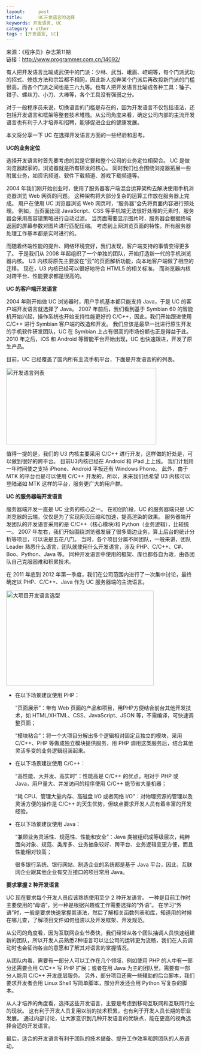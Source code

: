 ```yaml
---
layout:     post
title:      UC开发语言的选择
keywords: 开发语言, UC
category : other
tags : [开发语言, UC]
---
```


来源：《程序员》杂志第11期<br/>
链接：<http://www.programmer.com.cn/14092/>

有人把开发语言比喻成武侠中的门派：少林、武当、峨眉、崆峒等，每个门派武功的招式、修炼方法和宗旨都不相同，因此新人投奔某个门派后再改投新门派的门槛很高，而各个门派之间也是三六九等。也有人把开发语言比喻成各种工具：锤子、钳子、螺丝刀、小刀、大棒等，各个工具没有强弱之分。

对于一般程序员来说，切换语言的门槛是存在的，因为开发语言不仅包括语法，还包括开发语言和框架等整套技术堆栈。从公司角度来看，确定公司内部的主流开发语言也有利于人才培养和招聘，能够促进企业的健康发展。

本文将分享一下 UC 在选择开发语言方面的一些经验和思考。

**UC的业务定位**

选择开发语言时首先要考虑的就是它要和整个公司的业务定位相契合。
UC 是做浏览器起家的，浏览器就是所有研发的核心。
同时我们也会围绕浏览器拓展一些附属业务，如资讯频道、软件下载频道、游戏下载频道等。

2004 年我们刚开始创业时，使用了服务器客户端混合运算架构去解决使用手机浏览器浏览 Web 网页的问题。
这种架构将大部分复杂的运算工作放在服务器上完成。
用户在使用 UC 浏览器浏览 Web 网页时，&ldquo;服务器&rdquo;会先将页面内容进行预处理。
例如，当页面出现 JavaScript、CSS 等手机端无法很好处理的元素时，服务器会采用高容错策略进行自动过滤。
当页面需要显示图片时，服务器会根据终端返回的屏幕参数对图片进行匹配压缩。
考虑到上网浏览页面的特性，所有服务器处理工作基本都是实时进行的。

而随着终端性能的提升、网络环境变好，我们发现，客户端支持的事情变得更多了。
于是我们从 2008 年起组织了一个单独的团队，开始打造新一代的手机浏览器内核。
U3 内核将原先主要放在&ldquo;云&rdquo;的页面解析功能，向本地客户端做了相应的迁移。
现在，U3 内核已经可以很好地符合 HTML5 的相关标准。
而浏览器内核对跨平台、性能要求都是很高的。

**UC 的客户端开发语言**

2004 年刚开始做 UC 浏览器时，用户手机基本都只能支持 Java，于是 UC 的客户端开发语言就选择了 Java。
2007 年前后，我们看到基于 Symbian 60 的智能机开始兴起，操作系统也开始支持性能更好的 C/C++，因此，我们开始跟进使用 C/C++ 进行 Symbian 客户端的改造和开发。
我们应该是最早一批进行原生开发的手机软件研发团队，UC 在 Symbian 上占有很高的市场份额也正是得益于此。
2010 年之后，iOS 和 Android 等智能平台开始出现，UC 也快速跟进，开发了原生产品。

目前，UC 已经覆盖了国内所有主流手机平台，下面是开发语言的的列表。

<p><img alt="开发语言列表" height="204" src="http://www.programmer.com.cn/wp-content/uploads/2012/11/QQ%E6%88%AA%E5%9B%BE20121109101852.jpg" title="开发语言列表" width="401"/></p>

值得一提的是，我们的 U3 内核主要采用 C/C++ 进行开发，这样做的好处是，可以做到很好的跨平台。
目前U3内核已经在 Android 和 iPad 上上线。
我们计划用一年时间使之支持 iPhone、Android 平板还有 Windows Phone。
此外，由于 MTK 的平台也是可以使用 C/C++ 开发的，所以，未来我们也希望 U3 内核可以登陆诸如 MTK 这样的平台，服务更广大的用户群。

**UC 的服务器端开发语言**

服务器端开发一直是 UC 业务的核心之一。
在初创阶段，UC 的服务器端只是 UC 浏览器的云端，仅仅是为了实现网页压缩和加速，提高渲染的效果。
服务器端开发团队的开发语言采用的是 C/C++（核心模块)和 Python（业务逻辑），比较统一。
2007 年左右，我们开始围绕浏览器发展了很多周边业务，算上后台的统计分析等项目，可以说是五花八门。
当时，各个项目分属不同团队，一般来讲，团队 Leader 熟悉什么语言，团队就使用什么开发语言，涉及 PHP、C/C++、C#、Boo、Python、Java 等。
同种开发语言中使用的框架、库也都各自为政，由各团队自己克服困难和积累技术。

在 2011 年底到 2012 年第一季度，我们在公司范围内进行了一次集中讨论，最终确定以 PHP、C/C++、Java 作为 UC 服务器端的主流语言。

<p><img alt="大项目开发语言选型" height="254" src="http://www.programmer.com.cn/wp-content/uploads/2012/11/QQ%E6%88%AA%E5%9B%BE20121109102010.jpg" title="大项目开发语言选型" width="394"/></p>

* 在以下场景建议使用 PHP：

    &ldquo;页面展示&rdquo;：带有 Web 页面的产品和项目，用PHP方便结合前台其他开发技术，如 HTML/XHTML、CSS、JavaScript、JSON 等，不需编译，可快速调整页面；

    &ldquo;模块粘合&rdquo;：将一个大项目分解出多个逻辑相对固定且独立的模块，采用 C/C++、PHP 等做成独立模块提供服务，用 PHP 调用这类服务后，结合其他灵活多变的业务逻辑组装起来。

* 在以下场景建议使用 C/C++：

    &ldquo;高性能、大并发、高实时&rdquo;：性能高是 C/C++ 的优点，相对于 PHP 或 Java，用户量大、并发访问的程序使用 C/C++ 能节省大量机器；

    &ldquo;耗 CPU、管理大量内存、高磁盘 I/O 或者网络 I/O&rdquo;：对物理资源的管理以及灵活方便的操作是 C/C++ 的天生优势，但缺点要求开发人员有着丰富的开发经验。

* 在以下场景建议使用 Java：

    &ldquo;兼顾业务灵活性、规范性、性能和安全&rdquo;：Java 类被组织成等级层次，纯粹面向对象、规范、类库多、业务抽象较好、跨平台、业务逻辑变更方便，而且性能相对较高；

    很多银行系统、银行网站、制造企业的系统都是基于 Java 平台，因此，互联网企业跟其他企业有交互接口的项目常用 Java。

**要求掌握 2 种开发语言**

UC 现在要求每个开发人员应该熟练使用至少 2 种开发语言。
一种是目前工作时主要使用的&ldquo;母语&rdquo;，另一种是根据兴趣或工作需要选择的&ldquo;外语&rdquo;。
在学习&ldquo;外语&rdquo;时，一般是要求快速掌握其语法，然后了解相关函数列表和库，知道用的时候在哪儿查，了解项目文件如何组装以及开发框架、开发规范。

从公司的角度看，因为互联网企业节奏快，我们经常从各个团队抽调人员快速组建新的团队，所以开发人员熟悉2种语言可以让公司的运转更为流畅，我们在人员调动时也会征询各自的意愿和了解其对语言的掌握情况。

从团队内看，需要有一部分人可以工作在几个领域，例如使用 PHP 的人中有一部分还需要会用 C/C++ 写 PHP 扩展；或者在用 Java 为主的团队里，需要有一部分人能用 C/C++ 开发底层服务。
另外，部分项目还需一些辅助的后台脚本，我们要求开发者会用 Linux Shell 写简单脚本，部分开发还会用 Python 写复杂的脚本。

从人才培养的角度看，选择这些开发语言，主要是考虑到移动互联网和互联网行业的现状。
这有利于开发人员复用以前的技术积累，也有利于开发人员长期的职业发展。
通过内部讨论，让大家意识到几种开发语言的优缺点，能在更高的视角选择合适的开发语言。

最后，适合的开发语言有利于团队的技术储备、提升工作效率和跨团队的人员调动。
